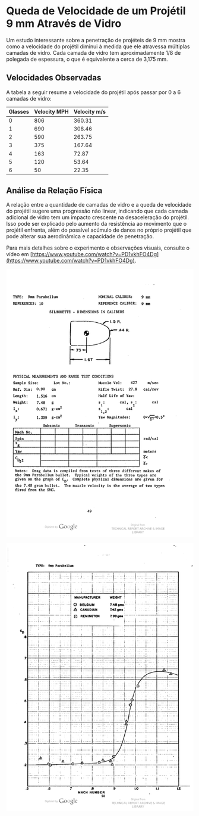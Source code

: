 # Queda de Velocidade de um Projétil 9 mm Através de Vidro

Um estudo interessante sobre a penetração de projéteis de 9 mm mostra como a velocidade do projétil diminui à medida que ele atravessa múltiplas camadas de vidro. Cada camada de vidro tem aproximadamente 1/8 de polegada de espessura, o que é equivalente a cerca de 3,175 mm.

## Velocidades Observadas

A tabela a seguir resume a velocidade do projétil após passar por 0 a 6 camadas de vidro:

| Glasses | Velocity MPH | Velocity m/s |
|---------|--------------|--------------|
| 0       | 806          | 360.31       |
| 1       | 690          | 308.46       |
| 2       | 590          | 263.75       |
| 3       | 375          | 167.64       |
| 4       | 163          | 72.87        |
| 5       | 120          | 53.64        |
| 6       | 50           | 22.35        |

## Análise da Relação Física

A relação entre a quantidade de camadas de vidro e a queda de velocidade do projétil sugere uma progressão não linear, indicando que cada camada adicional de vidro tem um impacto crescente na desaceleração do projétil. Isso pode ser explicado pelo aumento da resistência ao movimento que o projétil enfrenta, além do possível acúmulo de danos no próprio projétil que pode alterar sua aerodinâmica e capacidade de penetração.

Para mais detalhes sobre o experimento e observações visuais, consulte o vídeo em [https://www.youtube.com/watch?v=PD1vkhFO4Dg](https://www.youtube.com/watch?v=PD1vkhFO4Dg).

![Aerodynamic data for small arms projectiles Pg 49 by Walter F. Braun](01.png)

![Aerodynamic data for small arms projectiles Pg 50 by Walter F. Braun](02.png)
